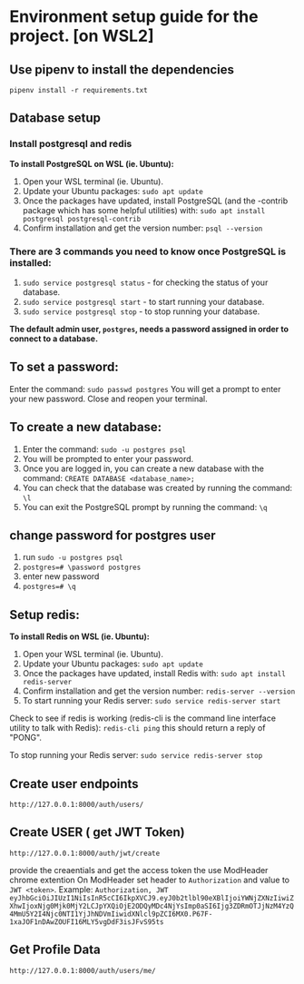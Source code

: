 # Environment setup guide for the project. [on WSL2]

## Use pipenv to install the dependencies

`pipenv install -r requirements.txt`

## Database setup

### Install postgresql and redis

**To install PostgreSQL on WSL (ie. Ubuntu):**

1. Open your WSL terminal (ie. Ubuntu).
2. Update your Ubuntu packages: `sudo apt update`
3. Once the packages have updated, install PostgreSQL (and the -contrib package which has some helpful utilities) with: `sudo apt install postgresql postgresql-contrib`
4. Confirm installation and get the version number: `psql --version`

### There are 3 commands you need to know once PostgreSQL is installed:

1. `sudo service postgresql status` - for checking the status of your database.
2. `sudo service postgresql start` - to start running your database.
3. `sudo service postgresql stop` - to stop running your database.

**The default admin user, `postgres`, needs a password assigned in order to connect to a database.** 

## To set a password:

Enter the command: `sudo passwd postgres`
You will get a prompt to enter your new password.
Close and reopen your terminal.

## To create a new database:    

1. Enter the command: `sudo -u postgres psql`
2. You will be prompted to enter your password.
3. Once you are logged in, you can create a new database with the command: `CREATE DATABASE <database_name>;`
4. You can check that the database was created by running the command: `\l`
5. You can exit the PostgreSQL prompt by running the command: `\q`

## change password for postgres user

1. run `sudo -u postgres psql`
2. `postgres=# \password postgres`
3. enter new password
4. `postgres=# \q`


## Setup redis:

**To install Redis on WSL (ie. Ubuntu):**

1. Open your WSL terminal (ie. Ubuntu).
2. Update your Ubuntu packages: `sudo apt update`
3. Once the packages have updated, install Redis with: `sudo apt install redis-server`
4. Confirm installation and get the version number: `redis-server --version`
5. To start running your Redis server: `sudo service redis-server start`

Check to see if redis is working (redis-cli is the command line interface utility to talk with Redis): `redis-cli ping` this should return a reply of "PONG".

To stop running your Redis server: `sudo service redis-server stop`


## Create user endpoints 
`http://127.0.0.1:8000/auth/users/`

## Create USER ( get JWT Token)

`http://127.0.0.1:8000/auth/jwt/create`

provide the creaentials and get the access token
the use ModHeader chrome extention 
On ModHeader set header to `Authorization` and value to `JWT <token>`. Example: `Authorization, JWT eyJhbGciOiJIUzI1NiIsInR5cCI6IkpXVCJ9.eyJ0b2tlbl90eXBlIjoiYWNjZXNzIiwiZXhwIjoxNjg0Mjk0MjY2LCJpYXQiOjE2ODQyMDc4NjYsImp0aSI6Ijg3ZDRmOTJjNzM4YzQ4MmU5Y2I4Njc0NTI1YjJhNDVmIiwidXNlcl9pZCI6MX0.P67F-1xaJOF1nDAwZOUFI16MLY5vgDdF3isJFvS95ts`


## Get Profile Data 
`http://127.0.0.1:8000/auth/users/me/`

